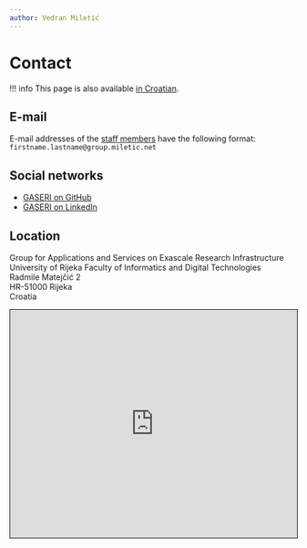 ```yaml
---
author: Vedran Miletić
---
```


# Contact

!!! info
    This page is also available [in Croatian](../hr/kontakt.md).

## E-mail

E-mail addresses of the [staff members](people/index.md#staff) have the following format: `firstname.lastname@group.miletic.net`

## Social networks

- [GASERI on GitHub](https://github.com/gaseri)
- [GASERI on LinkedIn](https://www.linkedin.com/company/gaseri)

## Location

Group for Applications and Services on Exascale Research Infrastructure  
University of Rijeka Faculty of Informatics and Digital Technologies  
Radmile Matejčić 2  
HR-51000 Rijeka  
Croatia

<iframe src="https://www.openstreetmap.org/export/embed.html?bbox=14.465005695819857%2C45.32756626493193%2C14.46918457746506%2C45.32927471428796&amp;layer=mapnik&amp;marker=45.32842049605121%2C14.467095136642456" style="border: 1px solid black; width: 100%; height: 25rem"></iframe>
